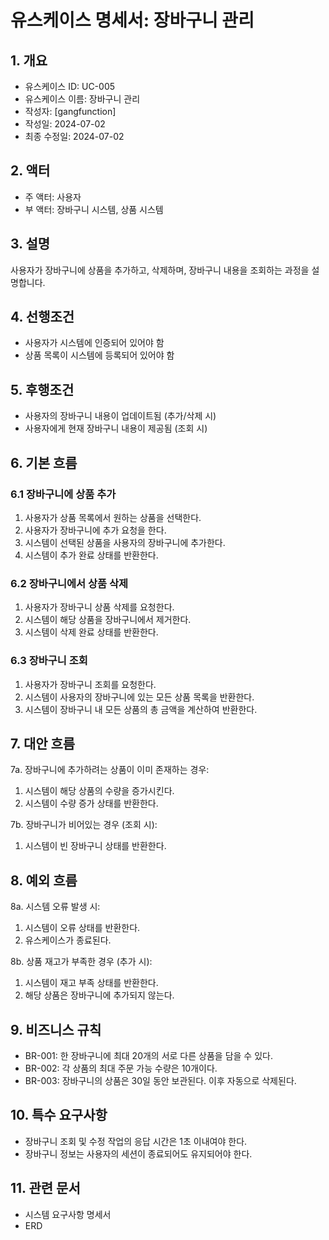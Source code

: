 # 유스케이스 명세서: 장바구니 관리

## 1. 개요
- 유스케이스 ID: UC-005
- 유스케이스 이름: 장바구니 관리
- 작성자: [gangfunction]
- 작성일: 2024-07-02
- 최종 수정일: 2024-07-02

## 2. 액터
- 주 액터: 사용자
- 부 액터: 장바구니 시스템, 상품 시스템

## 3. 설명
사용자가 장바구니에 상품을 추가하고, 삭제하며, 장바구니 내용을 조회하는 과정을 설명합니다.

## 4. 선행조건
- 사용자가 시스템에 인증되어 있어야 함
- 상품 목록이 시스템에 등록되어 있어야 함

## 5. 후행조건
- 사용자의 장바구니 내용이 업데이트됨 (추가/삭제 시)
- 사용자에게 현재 장바구니 내용이 제공됨 (조회 시)

## 6. 기본 흐름
### 6.1 장바구니에 상품 추가
1. 사용자가 상품 목록에서 원하는 상품을 선택한다.
2. 사용자가 장바구니에 추가 요청을 한다.
3. 시스템이 선택된 상품을 사용자의 장바구니에 추가한다.
4. 시스템이 추가 완료 상태를 반환한다.

### 6.2 장바구니에서 상품 삭제
1. 사용자가 장바구니 상품 삭제를 요청한다.
2. 시스템이 해당 상품을 장바구니에서 제거한다.
3. 시스템이 삭제 완료 상태를 반환한다.

### 6.3 장바구니 조회
1. 사용자가 장바구니 조회를 요청한다.
2. 시스템이 사용자의 장바구니에 있는 모든 상품 목록을 반환한다.
3. 시스템이 장바구니 내 모든 상품의 총 금액을 계산하여 반환한다.

## 7. 대안 흐름
7a. 장바구니에 추가하려는 상품이 이미 존재하는 경우:
1. 시스템이 해당 상품의 수량을 증가시킨다.
2. 시스템이 수량 증가 상태를 반환한다.

7b. 장바구니가 비어있는 경우 (조회 시):
1. 시스템이 빈 장바구니 상태를 반환한다.

## 8. 예외 흐름
8a. 시스템 오류 발생 시:
1. 시스템이 오류 상태를 반환한다.
2. 유스케이스가 종료된다.

8b. 상품 재고가 부족한 경우 (추가 시):
1. 시스템이 재고 부족 상태를 반환한다.
2. 해당 상품은 장바구니에 추가되지 않는다.

## 9. 비즈니스 규칙
- BR-001: 한 장바구니에 최대 20개의 서로 다른 상품을 담을 수 있다.
- BR-002: 각 상품의 최대 주문 가능 수량은 10개이다.
- BR-003: 장바구니의 상품은 30일 동안 보관된다. 이후 자동으로 삭제된다.

## 10. 특수 요구사항
- 장바구니 조회 및 수정 작업의 응답 시간은 1초 이내여야 한다.
- 장바구니 정보는 사용자의 세션이 종료되어도 유지되어야 한다.

## 11. 관련 문서
- 시스템 요구사항 명세서
- ERD

